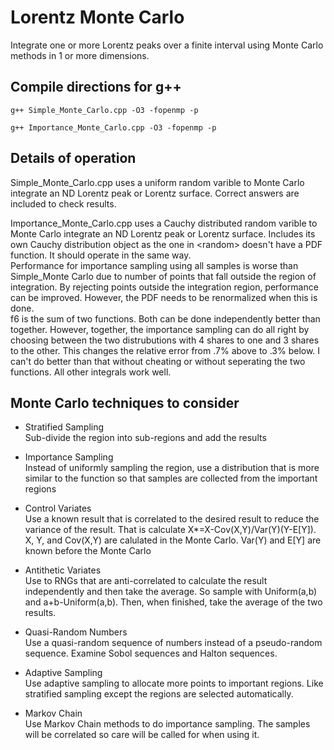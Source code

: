 # Lorentz Monte Carlo

Integrate one or more Lorentz peaks over a finite interval using Monte Carlo methods in 1 or more dimensions.

## Compile directions for g++

```g++ Simple_Monte_Carlo.cpp -O3 -fopenmp -p```

```g++ Importance_Monte_Carlo.cpp -O3 -fopenmp -p```

## Details of operation

Simple_Monte_Carlo.cpp uses a uniform random varible to Monte Carlo integrate an ND Lorentz peak or Lorentz surface. Correct answers are included to check results.

Importance_Monte_Carlo.cpp uses a Cauchy distributed random varible to Monte Carlo integrate an ND Lorentz peak or Lorentz surface. Includes its own Cauchy distribution object as the one in \<random\> doesn't have a PDF function. It should operate in the same way.  
Performance for importance sampling using all samples is worse than Simple_Monte Carlo due to number of points that fall outside the region of integration. By rejecting points outside the integration region, performance can be improved. However, the PDF needs to be renormalized when this is done.  
f6 is the sum of two functions. Both can be done independently better than together. However, together, the importance sampling can do all right by choosing between the two distrubutions with 4 shares to one and 3 shares to the other. This changes the relative error from .7% above to .3% below. I can't do better than that without cheating or without seperating the two functions. All other integrals work well.

## Monte Carlo techniques to consider

* Stratified Sampling  
Sub-divide the region into sub-regions and add the results

* Importance Sampling  
Instead of uniformly sampling the region, use a distribution that is more similar to the function so that samples are collected from the important regions

* Control Variates  
Use a known result that is correlated to the desired result to reduce the variance of the result. That is calculate X*=X-Cov(X,Y)/Var(Y)(Y-E[Y]). X, Y, and Cov(X,Y) are calulated in the Monte Carlo. Var(Y) and E[Y] are known before the Monte Carlo

* Antithetic Variates  
Use to RNGs that are anti-correlated to calculate the result independently and then take the average. So sample with Uniform(a,b) and a+b-Uniform(a,b). Then, when finished, take the average of the two results.

* Quasi-Random Numbers  
Use a quasi-random sequence of numbers instead of a pseudo-random sequence. Examine Sobol sequences and Halton sequences.

* Adaptive Sampling  
 Use adaptive sampling to allocate more points to important regions. Like stratified sampling except the regions are selected automatically.

* Markov Chain  
Use Markov Chain methods to do importance sampling. The samples will be correlated so care will be called for when using it.
